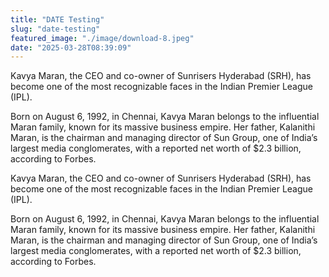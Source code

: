 ```yaml
---
title: "DATE Testing"
slug: "date-testing"
featured_image: "./image/download-8.jpeg"
date: "2025-03-28T08:39:09"
---
```

Kavya Maran, the CEO and co-owner of Sunrisers Hyderabad (SRH), has become one
of the most recognizable faces in the Indian Premier League (IPL).

Born on August 6, 1992, in Chennai, Kavya Maran belongs to the influential Maran
family, known for its massive business empire. Her father, Kalanithi Maran, is
the chairman and managing director of Sun Group, one of India’s largest media
conglomerates, with a reported net worth of $2.3 billion, according to Forbes.

Kavya Maran, the CEO and co-owner of Sunrisers Hyderabad (SRH), has become one
of the most recognizable faces in the Indian Premier League (IPL).

Born on August 6, 1992, in Chennai, Kavya Maran belongs to the influential Maran
family, known for its massive business empire. Her father, Kalanithi Maran, is
the chairman and managing director of Sun Group, one of India’s largest media
conglomerates, with a reported net worth of $2.3 billion, according to Forbes.